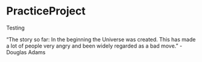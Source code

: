 # PracticeProject
Testing

“The story so far: In the beginning the Universe was created.
This has made a lot of people very angry and been widely regarded as a bad move.”
-Douglas Adams
